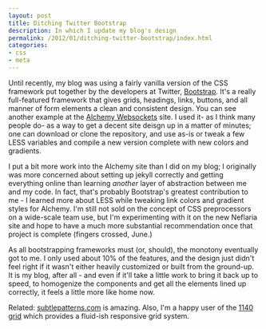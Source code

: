 ```yaml
---
layout: post
title: Ditching Twitter Bootstrap
description: In which I update my blog's design
permalink: /2012/01/ditching-twitter-bootstrap/index.html
categories:
- css
- meta
---
```


Until recently, my blog was using a fairly vanilla version of the CSS framework put
together by the developers at Twitter, [Bootstrap](http://twitter.github.com/bootstrap).
It's a really full-featured framework that gives grids, headings, links, buttons,
and all manner of form elements a clean and consistent design. You can see another
example at the [Alchemy Websockets](http://alchemywebsockets.net) site.
I used it- as I think many people do- as a way to get a decent site deisgn up
in a matter of minutes; one can download or clone the repository, and use as-is
or tweak a few LESS variables and compile a new version complete with new colors
and gradients.

I put a bit more work into the Alchemy site than I did on my blog; I originally
was more concerned about setting up jekyll correctly and getting everything
online than learning *another* layer of abstraction between me and my code.
In fact, that's probably Bootstrap's greatest contribution to me - I learned more
about LESS while tweaking link colors and gradient styles for Alchemy. I'm still
not sold on the concept of CSS preprocessors on a wide-scale team use, but I'm
experimenting with it on the new Neflaria site and hope to have a much more
substantial recommendation once that project is complete (fingers crossed,
June.)

As all bootstrapping frameworks must (or, should), the monotony eventually got to me.
I only used about 10% of the features, and the design just didn't feel right if it
wasn't either heavily customized or built from the ground-up. It is my blog,
after all - and even if it'll take a little work to bring it back up to speed,
to homogenize the components and get all the elements lined up correctly, it feels
a little more like home now.

Related: [subtlepatterns.com](http://subtlepatterns.com) is amazing. Also, I'm
a happy user of the [1140 grid](http://cssgrid.net/) which provides a fluid-ish
responsive grid system.
